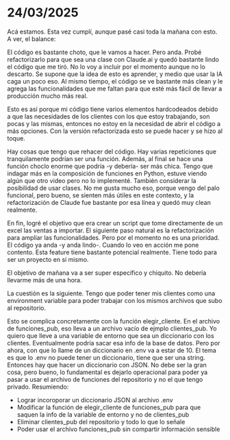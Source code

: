 # 24/03/2025

Acá estamos. Esta vez cumplí, aunque pasé casi toda la mañana con esto. A ver, el balance:

El código es bastante choto, que le vamos a hacer. Pero anda. Probé refactorizarlo para que sea una clase con Claude.ai y quedó bastante lindo el código que me tiró. No lo voy a incluir por el momento aunque no lo descarto. Se supone que la idea de esto es aprender, y medio que usar la IA caga un poco eso. Al mismo tiempo, el código se ve bastante más clean y le agrega las funcionalidades que me faltan para que esté más fácil de llevar a producción mucho más real.

Esto es así porque mi código tiene varios elementos hardcodeados debido a que las necesidades de los clientes con los que estoy trabajando, son pocas y las mismas, entonces no estoy en la necesidad de abrir el código a más opciones. Con la versión refactorizada esto se puede hacer y se hizo al toque.

Hay cosas que tengo que rehacer del código. Hay varias repeticiones que tranquilamente podrían ser una función. Además, al final se hace una función choclo enorme que podría -y debería- ser más chica. Tengo que indagar más en la composición de funciones en Python, estuve viendo algún que otro video pero no lo implementé. También considerar la posibilidad de usar clases. No me gusta mucho eso, porque vengo del palo funcional, pero bueno, se sienten más útiles en este contexto, y la refactorización de Claude fue bastante por esa línea y quedó muy clean realmente.

En fin, logré el objetivo que era crear un script que tome directamente de un excel las ventas a importar. El siguiente paso natural es la refactorización para ampliar las funcionalidades. Pero por el momento no es una prioridad. El código ya anda -y anda lindo-. Cuando lo veo en acción me pone contento. Esta feature tiene bastante potencial realmente. Tiene todo para ser un proyecto en sí mismo.

El objetivo de mañana va a ser super específico y chiquito. No debería llevarme más de una hora.

La cuestión es la siguiente. Tengo que poder tener mis clientes como una environment variable para poder trabajar con los mismos archivos que subo al repositorio.

Esto se complica concretamente con la función elegir_cliente. En el archivo de funciones_pub, eso lleva a un archivo vacío de ejmplo clientes_pub. Yo quiero que lleve a una variable de entorno que sea un diccionario con los clientes. Eventualmente podría sacar esa info de la base de datos. Pero por ahora, con que lo llame de un diccionario en .env va a estar de 10. El tema es que lo .env no puede tener un diccionario, tiene que ser una string. Entonces hay que hacer un diccionario con JSON. No debe ser la gran cosa, pero bueno, lo fundamental es dejarlo operacional para poder ya pasar a usar el archivo de funciones del repositorio y no el que tengo privado. Resumiendo:

- Lograr incoroporar un diccionario JSON al archivo .env
- Modificar la función de elegir_cliente de funciones_pub para que saquen la info de la variable de entorno y no de clientes_pub
- Eliminar clientes_pub del repositorio y todo lo que lo señale
- Poder usar el archivo funciones_pub sin compartir información sensible
